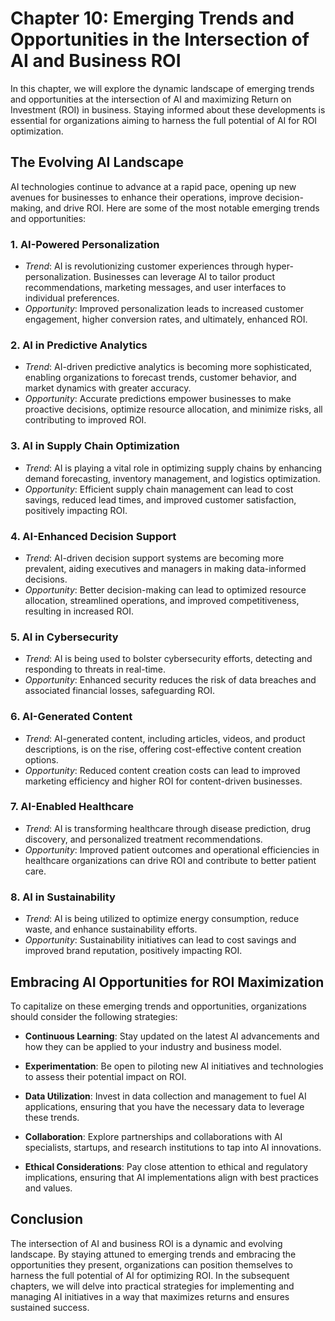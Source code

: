Chapter 10: Emerging Trends and Opportunities in the Intersection of AI and Business ROI
========================================================================================

In this chapter, we will explore the dynamic landscape of emerging trends and opportunities at the intersection of AI and maximizing Return on Investment (ROI) in business. Staying informed about these developments is essential for organizations aiming to harness the full potential of AI for ROI optimization.

The Evolving AI Landscape
-------------------------

AI technologies continue to advance at a rapid pace, opening up new avenues for businesses to enhance their operations, improve decision-making, and drive ROI. Here are some of the most notable emerging trends and opportunities:

### 1. **AI-Powered Personalization**

* *Trend*: AI is revolutionizing customer experiences through hyper-personalization. Businesses can leverage AI to tailor product recommendations, marketing messages, and user interfaces to individual preferences.
* *Opportunity*: Improved personalization leads to increased customer engagement, higher conversion rates, and ultimately, enhanced ROI.

### 2. **AI in Predictive Analytics**

* *Trend*: AI-driven predictive analytics is becoming more sophisticated, enabling organizations to forecast trends, customer behavior, and market dynamics with greater accuracy.
* *Opportunity*: Accurate predictions empower businesses to make proactive decisions, optimize resource allocation, and minimize risks, all contributing to improved ROI.

### 3. **AI in Supply Chain Optimization**

* *Trend*: AI is playing a vital role in optimizing supply chains by enhancing demand forecasting, inventory management, and logistics optimization.
* *Opportunity*: Efficient supply chain management can lead to cost savings, reduced lead times, and improved customer satisfaction, positively impacting ROI.

### 4. **AI-Enhanced Decision Support**

* *Trend*: AI-driven decision support systems are becoming more prevalent, aiding executives and managers in making data-informed decisions.
* *Opportunity*: Better decision-making can lead to optimized resource allocation, streamlined operations, and improved competitiveness, resulting in increased ROI.

### 5. **AI in Cybersecurity**

* *Trend*: AI is being used to bolster cybersecurity efforts, detecting and responding to threats in real-time.
* *Opportunity*: Enhanced security reduces the risk of data breaches and associated financial losses, safeguarding ROI.

### 6. **AI-Generated Content**

* *Trend*: AI-generated content, including articles, videos, and product descriptions, is on the rise, offering cost-effective content creation options.
* *Opportunity*: Reduced content creation costs can lead to improved marketing efficiency and higher ROI for content-driven businesses.

### 7. **AI-Enabled Healthcare**

* *Trend*: AI is transforming healthcare through disease prediction, drug discovery, and personalized treatment recommendations.
* *Opportunity*: Improved patient outcomes and operational efficiencies in healthcare organizations can drive ROI and contribute to better patient care.

### 8. **AI in Sustainability**

* *Trend*: AI is being utilized to optimize energy consumption, reduce waste, and enhance sustainability efforts.
* *Opportunity*: Sustainability initiatives can lead to cost savings and improved brand reputation, positively impacting ROI.

Embracing AI Opportunities for ROI Maximization
-----------------------------------------------

To capitalize on these emerging trends and opportunities, organizations should consider the following strategies:

* **Continuous Learning**: Stay updated on the latest AI advancements and how they can be applied to your industry and business model.

* **Experimentation**: Be open to piloting new AI initiatives and technologies to assess their potential impact on ROI.

* **Data Utilization**: Invest in data collection and management to fuel AI applications, ensuring that you have the necessary data to leverage these trends.

* **Collaboration**: Explore partnerships and collaborations with AI specialists, startups, and research institutions to tap into AI innovations.

* **Ethical Considerations**: Pay close attention to ethical and regulatory implications, ensuring that AI implementations align with best practices and values.

Conclusion
----------

The intersection of AI and business ROI is a dynamic and evolving landscape. By staying attuned to emerging trends and embracing the opportunities they present, organizations can position themselves to harness the full potential of AI for optimizing ROI. In the subsequent chapters, we will delve into practical strategies for implementing and managing AI initiatives in a way that maximizes returns and ensures sustained success.
